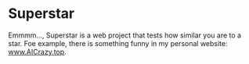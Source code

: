 # Superstar
Emmmm..., Superstar is a web project that tests how similar you are to a star.
Foe example, there is something funny in my personal website: www.AICrazy.top.
